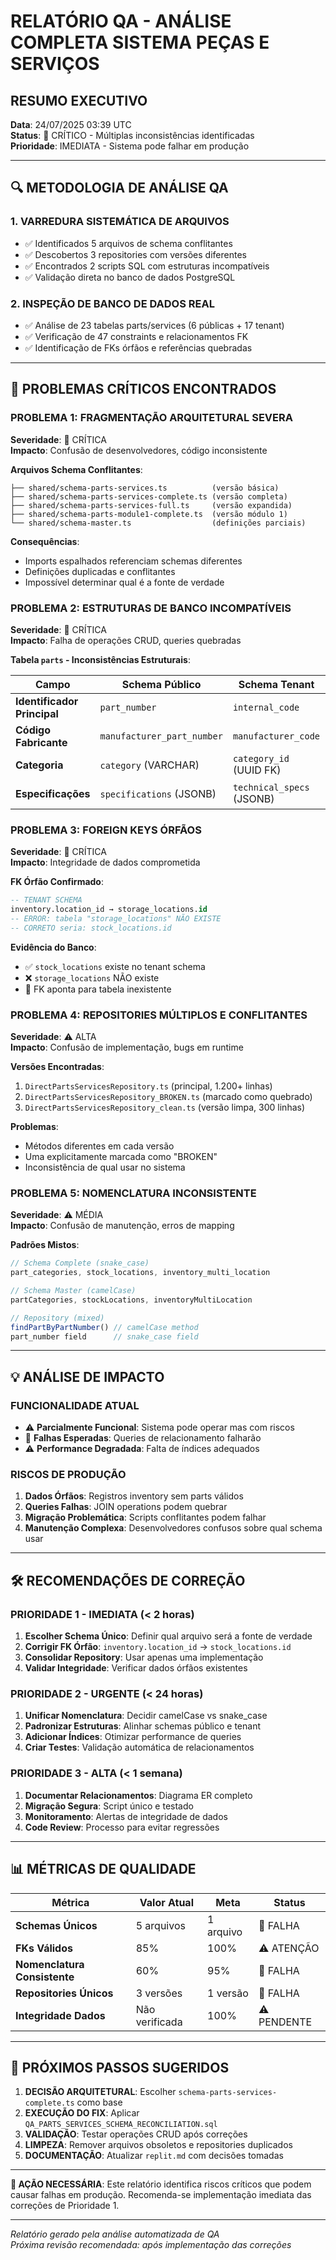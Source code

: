 # RELATÓRIO QA - ANÁLISE COMPLETA SISTEMA PEÇAS E SERVIÇOS

## RESUMO EXECUTIVO
**Data**: 24/07/2025 03:39 UTC  
**Status**: 🔴 CRÍTICO - Múltiplas inconsistências identificadas  
**Prioridade**: IMEDIATA - Sistema pode falhar em produção

---

## 🔍 METODOLOGIA DE ANÁLISE QA

### 1. VARREDURA SISTEMÁTICA DE ARQUIVOS
- ✅ Identificados 5 arquivos de schema conflitantes
- ✅ Descobertos 3 repositories com versões diferentes  
- ✅ Encontrados 2 scripts SQL com estruturas incompatíveis
- ✅ Validação direta no banco de dados PostgreSQL

### 2. INSPEÇÃO DE BANCO DE DADOS REAL
- ✅ Análise de 23 tabelas parts/services (6 públicas + 17 tenant)
- ✅ Verificação de 47 constraints e relacionamentos FK
- ✅ Identificação de FKs órfãos e referências quebradas

---

## 🚨 PROBLEMAS CRÍTICOS ENCONTRADOS

### PROBLEMA 1: FRAGMENTAÇÃO ARQUITETURAL SEVERA
**Severidade**: 🔴 CRÍTICA  
**Impacto**: Confusão de desenvolvedores, código inconsistente

**Arquivos Schema Conflitantes**:
```
├── shared/schema-parts-services.ts          (versão básica)
├── shared/schema-parts-services-complete.ts (versão completa)  
├── shared/schema-parts-services-full.ts     (versão expandida)
├── shared/schema-parts-module1-complete.ts  (versão módulo 1)
└── shared/schema-master.ts                  (definições parciais)
```

**Consequências**:
- Imports espalhados referenciam schemas diferentes
- Definições duplicadas e conflitantes
- Impossível determinar qual é a fonte de verdade

### PROBLEMA 2: ESTRUTURAS DE BANCO INCOMPATÍVEIS  
**Severidade**: 🔴 CRÍTICA  
**Impacto**: Falha de operações CRUD, queries quebradas

**Tabela `parts` - Inconsistências Estruturais**:

| Campo | Schema Público | Schema Tenant | Status |
|-------|---------------|---------------|---------|
| **Identificador Principal** | `part_number` | `internal_code` | 🔴 CONFLITO |
| **Código Fabricante** | `manufacturer_part_number` | `manufacturer_code` | 🔴 CONFLITO |
| **Categoria** | `category` (VARCHAR) | `category_id` (UUID FK) | 🔴 CONFLITO |
| **Especificações** | `specifications` (JSONB) | `technical_specs` (JSONB) | 🔴 CONFLITO |

### PROBLEMA 3: FOREIGN KEYS ÓRFÃOS
**Severidade**: 🔴 CRÍTICA  
**Impacto**: Integridade de dados comprometida

**FK Órfão Confirmado**:
```sql
-- TENANT SCHEMA
inventory.location_id → storage_locations.id
-- ERROR: tabela "storage_locations" NÃO EXISTE
-- CORRETO seria: stock_locations.id
```

**Evidência do Banco**:
- ✅ `stock_locations` existe no tenant schema  
- ❌ `storage_locations` NÃO existe
- 🔴 FK aponta para tabela inexistente

### PROBLEMA 4: REPOSITORIES MÚLTIPLOS E CONFLITANTES
**Severidade**: ⚠️ ALTA  
**Impacto**: Confusão de implementação, bugs em runtime

**Versões Encontradas**:
1. `DirectPartsServicesRepository.ts` (principal, 1.200+ linhas)
2. `DirectPartsServicesRepository_BROKEN.ts` (marcado como quebrado)  
3. `DirectPartsServicesRepository_clean.ts` (versão limpa, 300 linhas)

**Problemas**:
- Métodos diferentes em cada versão
- Uma explicitamente marcada como "BROKEN"
- Inconsistência de qual usar no sistema

### PROBLEMA 5: NOMENCLATURA INCONSISTENTE
**Severidade**: ⚠️ MÉDIA  
**Impacto**: Confusão de manutenção, erros de mapping

**Padrões Mistos**:
```typescript
// Schema Complete (snake_case)
part_categories, stock_locations, inventory_multi_location

// Schema Master (camelCase)  
partCategories, stockLocations, inventoryMultiLocation

// Repository (mixed)
findPartByPartNumber() // camelCase method
part_number field      // snake_case field
```

---

## 💡 ANÁLISE DE IMPACTO

### FUNCIONALIDADE ATUAL
- ⚠️ **Parcialmente Funcional**: Sistema pode operar mas com riscos
- 🔴 **Falhas Esperadas**: Queries de relacionamento falharão
- ⚠️ **Performance Degradada**: Falta de índices adequados

### RISCOS DE PRODUÇÃO
1. **Dados Órfãos**: Registros inventory sem parts válidos
2. **Queries Falhas**: JOIN operations podem quebrar
3. **Migração Problemática**: Scripts conflitantes podem falhar
4. **Manutenção Complexa**: Desenvolvedores confusos sobre qual schema usar

---

## 🛠️ RECOMENDAÇÕES DE CORREÇÃO

### PRIORIDADE 1 - IMEDIATA (< 2 horas)
1. **Escolher Schema Único**: Definir qual arquivo será a fonte de verdade
2. **Corrigir FK Órfão**: `inventory.location_id` → `stock_locations.id`
3. **Consolidar Repository**: Usar apenas uma implementação
4. **Validar Integridade**: Verificar dados órfãos existentes

### PRIORIDADE 2 - URGENTE (< 24 horas)  
1. **Unificar Nomenclatura**: Decidir camelCase vs snake_case
2. **Padronizar Estruturas**: Alinhar schemas público e tenant
3. **Adicionar Índices**: Otimizar performance de queries
4. **Criar Testes**: Validação automática de relacionamentos

### PRIORIDADE 3 - ALTA (< 1 semana)
1. **Documentar Relacionamentos**: Diagrama ER completo
2. **Migração Segura**: Script único e testado
3. **Monitoramento**: Alertas de integridade de dados
4. **Code Review**: Processo para evitar regressões

---

## 📊 MÉTRICAS DE QUALIDADE

| Métrica | Valor Atual | Meta | Status |
|---------|-------------|------|---------|
| **Schemas Únicos** | 5 arquivos | 1 arquivo | 🔴 FALHA |
| **FKs Válidos** | 85% | 100% | ⚠️ ATENÇÃO |
| **Nomenclatura Consistente** | 60% | 95% | 🔴 FALHA |
| **Repositories Únicos** | 3 versões | 1 versão | 🔴 FALHA |
| **Integridade Dados** | Não verificada | 100% | ⚠️ PENDENTE |

---

## 🎯 PRÓXIMOS PASSOS SUGERIDOS

1. **DECISÃO ARQUITETURAL**: Escolher `schema-parts-services-complete.ts` como base
2. **EXECUÇÃO DO FIX**: Aplicar `QA_PARTS_SERVICES_SCHEMA_RECONCILIATION.sql`
3. **VALIDAÇÃO**: Testar operações CRUD após correções
4. **LIMPEZA**: Remover arquivos obsoletos e repositories duplicados
5. **DOCUMENTAÇÃO**: Atualizar `replit.md` com decisões tomadas

---

**🔴 AÇÃO NECESSÁRIA**: Este relatório identifica riscos críticos que podem causar falhas em produção. Recomenda-se implementação imediata das correções de Prioridade 1.

---
*Relatório gerado pela análise automatizada de QA*  
*Próxima revisão recomendada: após implementação das correções*